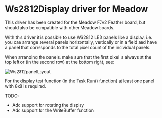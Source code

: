 # Ws2812Display driver for Meadow

This driver has been created for the Meadow F7v2 Feather board, but should also be compatible with other Meadow boards.

With this driver it is possible to use WS2812 LED panels like a display, i.e. you can arrange several panels horizontally, vertically or in a field and have a panel that corresponds to the total pixel count of the individual panels.

When arranging the panels, make sure that the first pixel is always at the top left or (in the second row) at the bottom right, see:

![Ws2812panelLayout](https://github.com/UeberDaniel/Ws2812Display/assets/10797624/0857ad93-002d-4b16-87b7-0020e96bcf1d)

For the display test function (in the Task Run() function) at least one panel with 8x8 is required.


TODO:

* Add support for rotating the display
* Add support for the WriteBuffer function
